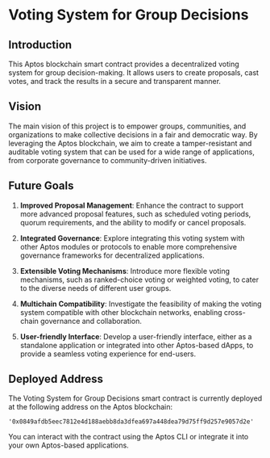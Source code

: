 # Voting System for Group Decisions

## Introduction

This Aptos blockchain smart contract provides a decentralized voting system for group decision-making. It allows users to create proposals, cast votes, and track the results in a secure and transparent manner.

## Vision

The main vision of this project is to empower groups, communities, and organizations to make collective decisions in a fair and democratic way. By leveraging the Aptos blockchain, we aim to create a tamper-resistant and auditable voting system that can be used for a wide range of applications, from corporate governance to community-driven initiatives.

## Future Goals

1. **Improved Proposal Management**: Enhance the contract to support more advanced proposal features, such as scheduled voting periods, quorum requirements, and the ability to modify or cancel proposals.

2. **Integrated Governance**: Explore integrating this voting system with other Aptos modules or protocols to enable more comprehensive governance frameworks for decentralized applications.

3. **Extensible Voting Mechanisms**: Introduce more flexible voting mechanisms, such as ranked-choice voting or weighted voting, to cater to the diverse needs of different user groups.

4. **Multichain Compatibility**: Investigate the feasibility of making the voting system compatible with other blockchain networks, enabling cross-chain governance and collaboration.

5. **User-friendly Interface**: Develop a user-friendly interface, either as a standalone application or integrated into other Aptos-based dApps, to provide a seamless voting experience for end-users.

## Deployed Address

The Voting System for Group Decisions smart contract is currently deployed at the following address on the Aptos blockchain:

```
'0x0849afdb5eec7812e4d188aebb8da3dfea697a448dea79d75ff9d257e9057d2e'
```

You can interact with the contract using the Aptos CLI or integrate it into your own Aptos-based applications.